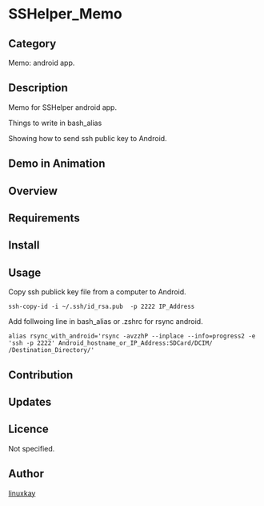 # SSHelper_Memo

## Category

Memo: android app.

## Description

Memo for SSHelper android app.

Things to write in bash_alias

Showing how to send ssh public key to Android.

## Demo in Animation

## Overview

## Requirements

## Install

## Usage

Copy ssh publick key file from a computer to Android.

`ssh-copy-id -i ~/.ssh/id_rsa.pub  -p 2222 IP_Address`

Add follwoing line in bash_alias or .zshrc for rsync android.

`alias rsync_with_android='rsync -avzzhP --inplace --info=progress2 -e 'ssh -p 2222' Android_hostname_or_IP_Address:SDCard/DCIM/ /Destination_Directory/'`

## Contribution

## Updates

## Licence
Not specified.

## Author

[linuxkay](https://github.com/linuxkay)
